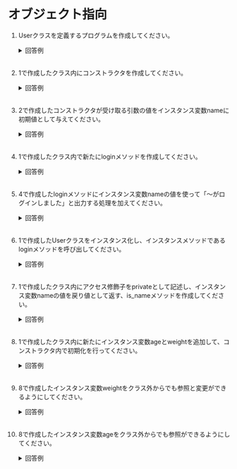 # オブジェクト指向

1. Userクラスを定義するプログラムを作成してください。

	<details><summary>回答例</summary><div>
		
	```
	class User
	end
	```
		
	</div></details>
	

	<br>

2. 1で作成したクラス内にコンストラクタを作成してください。

	<details><summary>回答例</summary><div>
		
	```
	class User
	  def initialize(name)
	  end
	end	
	```
		
	</div></details>
	

	<br>

3. 2で作成したコンストラクタが受け取る引数の値をインスタンス変数nameに初期値として与えてください。

	<details><summary>回答例</summary><div>
		
	```
	class User
	  def initialize(name)
	    @name = name
	  end
	end	
	```
		
	</div></details>
	

	<br>

4. 1で作成したクラス内で新たにloginメソッドを作成してください。

	<details><summary>回答例</summary><div>
		
	```
	class User
	  def initialize(name)
	    @name = name
	  end

	  def login
	  end
	end	
	```
		
	</div></details>

	<br>

5. 4で作成したloginメソッドにインスタンス変数nameの値を使って「〜がログインしました」と出力する処理を加えてください。
	
	<details><summary>回答例</summary><div>
		
	```
	class User
	  def initialize(name)
	    @name = name
	  end

	  def login
	    puts "#{@name}がログインしました"
	  end
	end	
	```
		
	</div></details>
	
	<br>

6. 1で作成したUserクラスをインスタンス化し、インスタンスメソッドであるloginメソッドを呼び出してください。

	<details><summary>回答例</summary><div>
		
	```
	class User
	  def initialize(name)
	    @name = name
	  end

	  def login
	    puts "#{@name}がログインしました"
	  end
	end

	tanaka = User.new("tanaka")
	tanaka.login
	```
		
	</div></details>
	
	<br>
	
7. 1で作成したクラス内にアクセス修飾子をprivateとして記述し、インスタンス変数nameの値を戻り値として返す、is_nameメソッドを作成してください。

	<details><summary>回答例</summary><div>
		
	```
	class User
	  def initialize(name)
	    @name = name
	  end

	  def login
	    puts "#{@name}がログインしました"
	  end

	  private
	  def is_name
	    return @name
	  end
	end
	```
		
	</div></details>
	
	<br>
	
8. 1で作成したクラス内に新たにインスタンス変数ageとweightを追加して、コンストラクタ内で初期化を行ってください。

	<details><summary>回答例</summary><div>
		
	```
	class User
	  def initialize(name, age, weight)
	    @name = name
	    @age = age
	    @weight = weight
	  end

	  def login
	    puts "#{@name}がログインしました"
	  end

	  private
	  def is_name
	    return @name
	  end
	end
	```
		
	</div></details>
	
	<br>
	
9. 8で作成したインスタンス変数weightをクラス外からでも参照と変更ができるようにしてください。

	<details><summary>回答例</summary><div>
		
	```
	class User
	  attr_accessor :weight

	  def initialize(name, age, weight)
	    @name = name
	    @age = age
	    @weight = weight
	  end

	  def login
	    puts "#{@name}がログインしました"
	  end

	  private
	  def is_name
	    return @name
	  end
	end
	```
		
	</div></details>
	
	<br>
	
10. 8で作成したインスタンス変数ageをクラス外からでも参照ができるようにしてください。

	<details><summary>回答例</summary><div>
		
	```
	class User
	  attr_accessor :weight
	  attr_reader :age

	  def initialize(name, age, weight)
	    @name = name
	    @age = age
	    @weight = weight
	  end

	  def login
	    puts "#{@name}がログインしました"
	  end

	  private
	  def is_name
	    return @name
	  end
	end
	```
		
	</div></details>
	
	<br>
